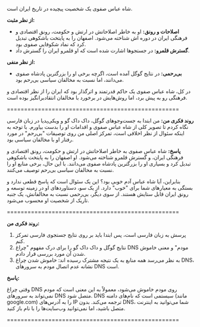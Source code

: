 
شاه عباس صفوی یک شخصیت پیچیده در تاریخ ایران است. 

**از نظر مثبت:**

* **اصلاحات و رونق:** او به خاطر اصلاحاتش در ارتش و حکومت، رونق اقتصادی و فرهنگی ایران در دوره اش شناخته می‌شود. اصفهان را به پایتخت باشکوهی تبدیل کرد که نماد شکوفایی صفوی بود.
* **گسترش قلمرو:**  در جستجوها اشارت شده است که او قلمرو ایران را گسترش داد.

**از نظر منفی:**

* **بی‌رحمی:** در نتایج گوگل آمده است،  اگرچه برخی او را بزرگترین پادشاه صفوی می‌دانند، اما نسبت به مخالفان سیاسی بی‌رحم بود.


در کل، شاه عباس صفوی یک حاکم قدرتمند و اثرگذار بود که ایران را از نظر اقتصادی و فرهنگی رو به پیش برد، اما روش‌هایش در برخورد با مخالفان انتقادبرانگیز بوده است. 


==================================================

**روند فکری من:** 
من ابتدا به جست‌وجوهای گوگل، داک داک گو و ویکی‌پدیا در زبان فارسی نگاه کردم تا تصویر کلی از شاه عباس صفوی و اقدامات او را بدست بیاورم. با توجه به اینکه سئوال از نظر اخلاقی است، تمرکز اصلی من روی توصیفات "بی‌رحم" در مورد رفتار او با مخالفان سیاسی بود.

**پاسخ:** 
شاه عباس صفوی به خاطر اصلاحاتش در ارتش و حکومت، رونق اقتصادی و فرهنگی ایران، و گسترش قلمرو شناخته می‌شود. او اصفهان را به پایتخت باشکوهی تبدیل کرد و بسیاری او را بزرگترین پادشاه صفوی می‌دانند. با این حال، برخی منابع او را نسبت به مخالفان سیاسی بی‌رحم توصیف می‌کنند. 

بنابراین، آیا شاه عباس آدم خوبی بود؟  این یک سئوال است که پاسخ قطعی ندارد و بستگی به معیارهای شما برای "خوب" دارد. از یک سو، دستاوردهای او در زمینه توسعه و رونق ایران قابل ستایش هستند. از سوی دیگر، بی‌رحمی نسبت به مخالفانش،  یک جنبه تاریک از شخصیت او محسوب می‌شود.



==================================================

**روند فکری من:**

1.  پرسش به زبان فارسی است، پس ابتدا باید بر روی نتایج جستجوی فارسی تمرکز کنم.
2.  نتایج گوگل و داک داک گو را برای درک مفهوم "چراغ DNS مودم" و معنی خاموش شدن آن مورد بررسی قرار دادم. 
3.  به نظر می‌رسد همه منابع به یک نتیجه مشترک رسیده اند: خاموش شدن چراغ DNS، نشانه عدم اتصال مودم به سرورهای DNS است.

**پاسخ:**

وقتی چراغ DNS روی مودم خاموش می‌شود، معمولاً به این معنی است که مودم نمی‌تواند به سرورهای DNS متصل شود. DNS سیستمی است که نام‌های دامنه (مانند google.com) را به آدرس‌های IP ترجمه می‌کند. بدون DNS، شما می‌توانید به اینترنت متصل باشید، اما نمی‌توانید وب‌سایت‌ها را با نام باز کنید.  



==================================================
